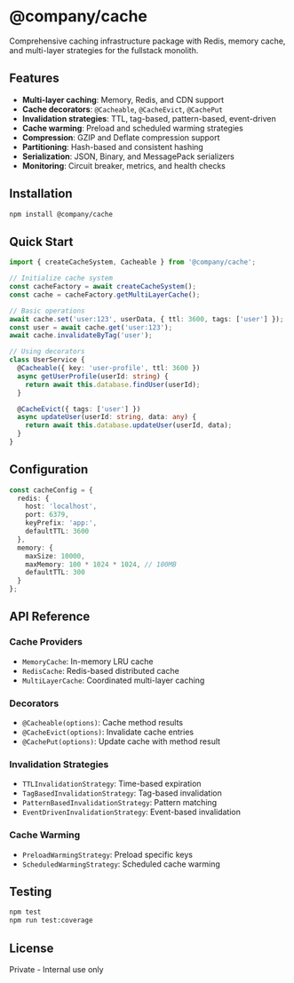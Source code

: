 # @company/cache

Comprehensive caching infrastructure package with Redis, memory cache, and multi-layer strategies for the fullstack monolith.

## Features

- **Multi-layer caching**: Memory, Redis, and CDN support
- **Cache decorators**: `@Cacheable`, `@CacheEvict`, `@CachePut`
- **Invalidation strategies**: TTL, tag-based, pattern-based, event-driven
- **Cache warming**: Preload and scheduled warming strategies
- **Compression**: GZIP and Deflate compression support
- **Partitioning**: Hash-based and consistent hashing
- **Serialization**: JSON, Binary, and MessagePack serializers
- **Monitoring**: Circuit breaker, metrics, and health checks

## Installation

```bash
npm install @company/cache
```

## Quick Start

```typescript
import { createCacheSystem, Cacheable } from '@company/cache';

// Initialize cache system
const cacheFactory = await createCacheSystem();
const cache = cacheFactory.getMultiLayerCache();

// Basic operations
await cache.set('user:123', userData, { ttl: 3600, tags: ['user'] });
const user = await cache.get('user:123');
await cache.invalidateByTag('user');

// Using decorators
class UserService {
  @Cacheable({ key: 'user-profile', ttl: 3600 })
  async getUserProfile(userId: string) {
    return await this.database.findUser(userId);
  }

  @CacheEvict({ tags: ['user'] })
  async updateUser(userId: string, data: any) {
    return await this.database.updateUser(userId, data);
  }
}
```

## Configuration

```typescript
const cacheConfig = {
  redis: {
    host: 'localhost',
    port: 6379,
    keyPrefix: 'app:',
    defaultTTL: 3600
  },
  memory: {
    maxSize: 10000,
    maxMemory: 100 * 1024 * 1024, // 100MB
    defaultTTL: 300
  }
};
```

## API Reference

### Cache Providers

- `MemoryCache`: In-memory LRU cache
- `RedisCache`: Redis-based distributed cache
- `MultiLayerCache`: Coordinated multi-layer caching

### Decorators

- `@Cacheable(options)`: Cache method results
- `@CacheEvict(options)`: Invalidate cache entries
- `@CachePut(options)`: Update cache with method result

### Invalidation Strategies

- `TTLInvalidationStrategy`: Time-based expiration
- `TagBasedInvalidationStrategy`: Tag-based invalidation
- `PatternBasedInvalidationStrategy`: Pattern matching
- `EventDrivenInvalidationStrategy`: Event-based invalidation

### Cache Warming

- `PreloadWarmingStrategy`: Preload specific keys
- `ScheduledWarmingStrategy`: Scheduled cache warming

## Testing

```bash
npm test
npm run test:coverage
```

## License

Private - Internal use only